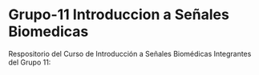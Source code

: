 # Grupo-11 Introduccion a Señales Biomedicas
Respositorio del Curso de Introducción a Señales Biomédicas
Integrantes del Grupo 11:
